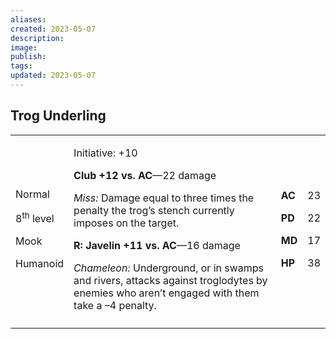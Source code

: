 ```yaml
---
aliases: 
created: 2023-05-07
description: 
image: 
publish: 
tags: 
updated: 2023-05-07
---
```


## Trog Underling

<table>
<colgroup>
<col style="width: 16%" />
<col style="width: 72%" />
<col style="width: 5%" />
<col style="width: 5%" />
</colgroup>
<tbody>
<tr class="odd">
<td><p>Normal</p>
<p>8<sup>th</sup> level</p>
<p>Mook</p>
<p>Humanoid</p></td>
<td><p>Initiative: +10</p>
<p><strong>Club +12 vs. AC</strong>—22 damage</p>
<p><em>Miss:</em> Damage equal to three times the penalty the trog’s
stench currently imposes on the target.</p>
<p><strong>R: Javelin +11 vs. AC</strong>—16 damage</p>
<p><em>Chameleon:</em> Underground, or in swamps and rivers, attacks
against troglodytes by enemies who aren’t engaged with them take a –4
penalty.</p></td>
<td><p><strong>AC</strong></p>
<p><strong>PD</strong></p>
<p><strong>MD</strong></p>
<p><strong>HP</strong></p></td>
<td><p>23</p>
<p>22</p>
<p>17</p>
<p>38</p></td>
</tr>
<tr class="even">
<td></td>
<td></td>
<td></td>
<td></td>
</tr>
</tbody>
</table>

